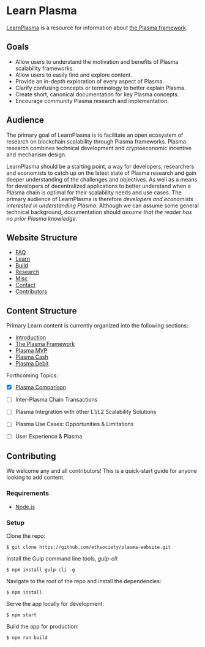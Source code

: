 # Learn Plasma

[LearnPlasma](https://www.learnplasma.org/) is a resource for information about [the Plasma framework](http://plasma.io/). 

## Goals
- Allow users to understand the motivation and benefits of Plasma scalability frameworks.
- Allow users to easily find and explore content.
- Provide an in-depth exploration of every aspect of Plasma.
- Clarify confusing concepts or terminology to better explain Plasma.
- Create short, canonical documentation for key Plasma concepts.
- Encourage community Plasma research and implementation.

## Audience
The primary goal of LearnPlasma is to facilitate an open ecosystem of research on blockchain scalability through Plasma frameworks. Plasma research combines technical development and cryptoeconomic incentive and mechanism design. 

LearnPlasma should be a starting point, a way for developers, researchers and economists to catch up on the latest state of Plasma research and gain deeper understanding of the challenges and objectives. As well as a means for developers of decentralized applications to better understand when a Plasma chain is optimal for their scalability needs and use cases. The primary audience of LearnPlasma is therefore *developers and economists interested in understanding Plasma*. Although we can assume some general technical background, documentation should *assume that the reader has no prior Plasma knowledge*. 
 
## Website Structure

- [FAQ](https://www.learnplasma.org/pages/faq.html)
- [Learn](https://www.learnplasma.org/docs/intro.html)
- [Build](https://www.learnplasma.org/pages/build.html)
- [Research](https://www.learnplasma.org/pages/research.html)
- [Misc](https://www.learnplasma.org/pages/misc.html)
- [Contact](https://www.learnplasma.org/pages/contact.html)
- [Contributors](https://www.learnplasma.org/pages/contributors.html) 

## Content Structure
Primary Learn content is currently organized into the following sections:

- [Introduction](https://www.learnplasma.org/docs/intro.html)
- [The Plasma Framework](https://www.learnplasma.org/docs/plasma-framework.html)
- [Plasma MVP](https://www.learnplasma.org/docs/plasma-mvp.html)
- [Plasma Cash](https://www.learnplasma.org/docs/plasma-cash.html)
- [Plasma Debit](https://www.learnplasma.org/docs/plasma-debit.html) 

Forthcoming Topics:

- [x] [Plasma Comparison](https://www.learnplasma.org/docs/plasma-comparison.html)

- [ ] Inter-Plasma Chain Transactions

- [ ] Plasma Integration with other L1/L2 Scalability Solutions

- [ ] Plasma Use Cases: Opportunities & Limitations

- [ ] User Experience & Plasma

## Contributing

We welcome any and all contributors! This is a quick-start guide for anyone looking to add content.

### Requirements

- [Node.js](https://nodejs.org/en/download/)

### Setup

Clone the repo:

```
$ git clone https://github.com/ethsociety/plasma-website.git
```

Install the Gulp command line tools, *gulp-cli*:

```
$ npm install gulp-cli -g
```

Navigate to the root of the repo and install the dependencies:

```
$ npm install
```

Serve the app locally for development:

```
$ npm start
```

Build the app for production:

```
$ npm run build
```
